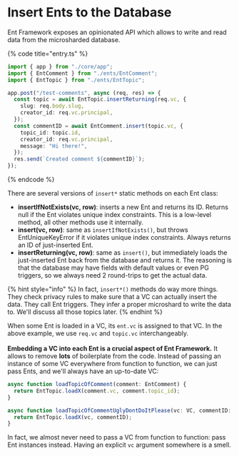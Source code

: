 # Insert Ents to the Database

Ent Framework exposes an opinionated API which allows to write and read data from the microsharded database.

{% code title="entry.ts" %}
```typescript
import { app } from "./core/app";
import { EntComment } from "./ents/EntComment";
import { EntTopic } from "./ents/EntTopic";

app.post("/test-comments", async (req, res) => {
  const topic = await EntTopic.insertReturning(req.vc, { 
    slug: req.body.slug,
    creator_id: req.vc.principal,
  });
  const commentID = await EntComment.insert(topic.vc, {
    topic_id: topic.id,
    creator_id: req.vc.principal,
    message: "Hi there!",
  });
  res.send(`Created comment ${commentID}`);
});

```
{% endcode %}

There are several versions of `insert*` static methods on each Ent class:

* **insertIfNotExists(vc, row)**: inserts a new Ent and returns its ID. Returns null if the Ent violates unique index constraints. This is a low-level method, all other methods use it internally.
* **insert(vc, row)**: same as `insertIfNotExists()`, but throws EntUniqueKeyError if it violates unique index constraints. Always returns an ID of just-inserted Ent.
* **insertReturning(vc, row)**: same as `insert()`, but immediately loads the just-inserted Ent back from the database and returns it. The reasoning is that the database may have fields with default values or even PG triggers, so we always need 2 round-trips to get the actual data.

{% hint style="info" %}
In fact, `insert*()` methods do way more things. They check privacy rules to make sure that a VC can actually insert the data. They call Ent triggers. They infer a proper microshard to write the data to. We'll discuss all those topics later.
{% endhint %}

When some Ent is loaded in a VC, its `ent.vc` is assigned to that VC. In the above example, we use `req.vc` and `topic.vc` interchangeably.\
\
**Embedding a VC into each Ent is a crucial aspect of Ent Framework.** It allows to remove **lots** of boilerplate from the code. Instead of passing an instance of some VC everywhere from function to function, we can just pass Ents, and we'll always have an up-to-date VC:

```typescript
async function loadTopicOfComment(comment: EntComment) {
  return EntTopic.loadX(comment.vc, comment.topic_id);
}

async function loadTopicOfCommentUglyDontDoItPlease(vc: VC, commentID: string) {
  return EntTopic.loadX(vc, commentID);
}
```

In fact, we almost never need to pass a VC from function to function: pass Ent instances instead. Having an explicit `vc` argument somewhere is a smell.
